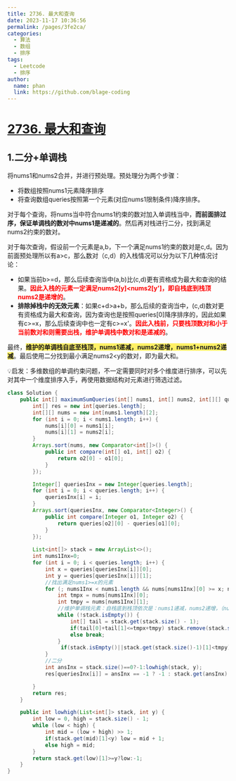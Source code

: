 ```yaml
---
title: 2736. 最大和查询
date: 2023-11-17 10:36:56
permalink: /pages/3fe2ca/
categories:
  - 算法
  - 数组
  - 排序
tags:
  - Leetcode
  - 排序
author: 
  name: phan
  link: https://github.com/blage-coding
---
```

# [2736. 最大和查询](https://leetcode.cn/problems/maximum-sum-queries/)

## 1.二分+单调栈

将nums1和nums2合并，并进行预处理。预处理分为两个步骤：

- 将数组按照nums1元素降序排序
- 将查询数组queries按照第一个元素(对应nums1限制条件)降序排序。

对于每个查询，将nums当中符合nums1约束的数对加入单调栈当中，**而前面排过序，保证单调栈的数对中nums1是递减的**。然后再对栈进行二分，找到满足nums2约束的数对。

对于每次查询，假设前一个元素是a,b，下一个满足nums1约束的数对是c,d。因为前面预处理所以有a>c，那么数对（c,d）的入栈情况可以分为以下几种情况讨论：

- 如果当前b>=d，那么后续查询当中(a,b)比(c,d)更有资格成为最大和查询的结果。<font color="red">**因此入栈的元素一定满足nums2\[y\]<nums2\[y'\]，即自栈底到栈顶nums2是递增的**</font>。
- **排除掉栈中的无效元素**：如果c+d>a+b，那么后续的查询当中，(c,d)数对更有资格成为最大和查询，因为查询也是按照queries\[0\]降序排序的，因此如果有c>=x，那么后续查询中也一定有c>=x'。<font color="red">**因此入栈前，只要栈顶数对和小于当前数对和则需要出栈，维护单调栈中数对和是递减的**</font>。

最终，<font style="background: rgb(255, 240, 102)" >**维护的单调栈自底至栈顶，nums1递减，nums2递增，nums1+nums2递减**</font>。最后使用二分找到最小满足nums2<y的数对，即为最大和。

💡启发：多维数组的单调约束问题，不一定需要同时对多个维度进行排序，可以先对其中一个维度排序入手，再使用数据结构对元素进行筛选过滤。

```java
class Solution {
    public int[] maximumSumQueries(int[] nums1, int[] nums2, int[][] queries) {
        int[] res = new int[queries.length];
        int[][] nums = new int[nums1.length][2];
        for (int i = 0; i < nums1.length; i++) {
            nums[i][0] = nums1[i];
            nums[i][1] = nums2[i];
        }
        Arrays.sort(nums, new Comparator<int[]>() {
            public int compare(int[] o1, int[] o2) {
                return o2[0] - o1[0];
            }
        });

        Integer[] queriesInx = new Integer[queries.length];
        for (int i = 0; i < queries.length; i++) {
            queriesInx[i] = i;
        }
        Arrays.sort(queriesInx, new Comparator<Integer>() {
            public int compare(Integer o1, Integer o2) {
                return queries[o2][0] - queries[o1][0];
            }
        });
        
        List<int[]> stack = new ArrayList<>();
        int nums1Inx=0;
        for (int i = 0; i < queries.length; i++) {
            int x = queries[queriesInx[i]][0];
            int y = queries[queriesInx[i]][1];
            //找出满足nums1>=x的元素
            for (; nums1Inx < nums1.length && nums[nums1Inx][0] >= x; nums1Inx++) {
                int tmpx = nums[nums1Inx][0];
                int tmpy = nums[nums1Inx][1];
                //维护单调栈元素：自栈底到栈顶依次是：nums1递减，nums2递增，（nums1+nums2）递减
                while (!stack.isEmpty()) {
                    int[] tail = stack.get(stack.size() - 1);
                    if(tail[0]+tail[1]<=tmpx+tmpy) stack.remove(stack.size() - 1);
                    else break;
                }
                 if(stack.isEmpty()||stack.get(stack.size()-1)[1]<tmpy) stack.add(nums[nums1Inx]);
            }
            //二分
            int ansInx = stack.size()==0?-1:lowhigh(stack, y);
            res[queriesInx[i]] = ansInx == -1 ? -1 : stack.get(ansInx)[0] + stack.get(ansInx)[1];

        }
        return res;
    }

    public int lowhigh(List<int[]> stack, int y) {
        int low = 0, high = stack.size() - 1;
        while (low < high) {
            int mid = (low + high) >> 1;
            if(stack.get(mid)[1]<y) low = mid + 1;
            else high = mid;
        }
        return stack.get(low)[1]>=y?low:-1;
    }
}
```

